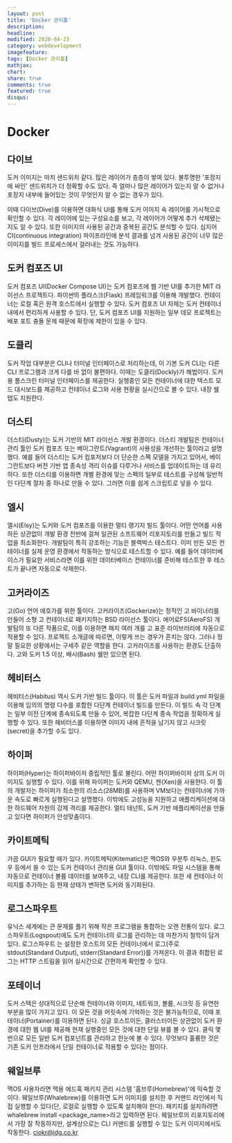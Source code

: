 ```yaml
---
layout: post
title: 'Docker 관리툴'
description:
headline:
modified: 2020-04-23
category: webdevelopment
imagefeature:
tags: [Docker 관리툴]
mathjax:
chart:
share: true
comments: true
featured: true
disqus:
---
```


# Docker

## 다이브

도커 이미지는 마치 샌드위치 같다. 많은 레이어가 층층이 쌓여 있다. 불투명한 '포장지에 싸인' 샌드위치가 더 정확할 수도 있다. 즉 얼마나 많은 레이어가 있는지 알 수 없거나 포장지 내부에 들어있는 것이 무엇인지 알 수 없는 경우가 있다.

이때 다이브(Dive)를 이용하면 대화식 UI를 통해 도커 이미지 속 레이어를 가시적으로 확인할 수 있다. 각 레이어에 있는 구성요소를 보고, 각 레이어가 어떻게 추가 삭제됐는지도 알 수 있다. 또한 이미지의 사용된 공간과 중복된 공간도 분석할 수 있다. 심지어 CI(continuous integration) 파이프라인에 분석 결과를 넘겨 사용된 공간이 너무 많은 이미지를 빌드 프로세스에서 걸러내는 것도 가능하다.

## 도커 컴포즈 UI

도커 컴포즈 UI(Docker Compose UI)는 도커 컴포즈에 웹 기반 UI를 추가한 MIT 라이선스 프로젝트다. 파이썬의 플라스크(Flask) 프레임워크를 이용해 개발했다. 컨테이너는 로컬 혹은 원격 호스트에서 실행할 수 있다. 도커 컴포즈 UI 자체는 도커 컨테이너 내에서 편리하게 사용할 수 있다. 단, 도커 컴포즈 UI를 지원하는 일부 데모 프로젝트는 배포 포트 충돌 문제 때문에 확장에 제한이 있을 수 있다.

## 도클리

도커 작업 대부분은 CLI나 터미널 인터페이스로 처리하는데, 이 기본 도커 CLI는 다른 CLI 프로그램과 크게 다를 바 없이 불편하다. 이때는 도클리(Dockly)가 해법이다. 도커용 풀스크린 터미널 인터페이스를 제공한다. 실행중인 모든 컨테이너에 대한 텍스트 모드 대시보드를 제공하고 컨테이너 로그와 사용 현황을 실시간으로 볼 수 있다. 내장 쉘 탭도 지원한다.

## 더스티

더스티(Dusty)는 도커 기반의 MIT 라이선스 개발 환경이다. 더스티 개발팀은 컨테이너 관리 툴인 도커 컴포즈 또는 베이그란트(Vagrant)의 사용성을 개선하는 툴이라고 설명했다. 예를 들어 더스티는 도커 컴포저보다 더 단순한 스펙 모델을 가지고 있어서, 베이그란트보다 버전 기반 앱 종속성 격리 이슈를 다루거나 서비스를 업데이트하는 데 유리하다. 또한 더스티를 이용하면 개별 환경에 맞는 스펙의 일부로 테스트를 구성해 일반적인 다단계 절차 중 하나로 만들 수 있다. 그러면 이를 쉽게 스크립트로 넣을 수 있다.

## 엘시

엘시(Elsy)는 도커와 도커 컴포즈를 이용한 멀티 랭기지 빌드 툴이다. 어떤 언어를 사용하든 상관없이 개발 환경 전반에 걸쳐 일관된 소프트웨어 리포지토리를 만들고 빌드 작업을 최소화한다. 개발팀이 특히 강조하는 기능은 블랙박스 테스트다. 이미 만든 모든 컨테이너를 실제 운영 환경에서 작동하는 방식으로 테스트할 수 있다. 예를 들어 데이터베이스가 필요한 서비스라면 이를 위한 데이터베이스 컨테이너를 준비해 테스트한 후 테스트가 끝나면 자동으로 삭제한다.

## 고커라이즈

고(Go) 언어 애호가를 위한 툴이다. 고커라이즈(Gockerize)는 정적인 고 바이너리를 만들어 소형 고 컨테이너로 패키지하는 BSD 라이선스 툴이다. 에어로FS(AeroFS) 개발팀의 또 다른 작품으로, 이를 이용하면 패치 여러 개를 고 표준 라이브러리에 자동으로 적용할 수 있다. 프로젝트 소개글에 따르면, 이렇게 쓰는 경우가 흔치는 않다. 그러나 정말 필요한 상황에서는 구세주 같은 역할을 한다. 고커라이즈를 사용하는 환경도 단출하다. 고와 도커 1.5 이상, 배시(Bash) 쉘만 있으면 된다.

## 헤비터스

헤비터스(Habitus) 역시 도커 기반 빌드 툴이다. 이 툴은 도커 파일과 build.yml 파일을 이용해 임의의 명령 다수를 포함한 다단계 컨테이너 빌드를 만든다. 이 빌드 속 각 단계는 일부 이전 단계에 종속되도록 만들 수 있어, 복잡한 다단계 종속 작업을 정확하게 실행할 수 있다. 또한 헤비터스를 이용하면 이미지 내에 흔적을 남기지 않고 시크릿(secret)을 추가할 수도 있다.

## 하이퍼

하이퍼(Hyper)는 하이퍼바이저 중립적인 툴로 불린다. 어떤 하이퍼바이저 상의 도커 이미지도 실행할 수 있다. 이를 위해 파이퍼는 도커와 QEMU, 젠(Xen)을 사용한다. 이 툴의 개발자는 하이퍼가 최소한의 리소스(28MB)를 사용하며 VM보다는 컨테이너에 가까운 속도로 빠르게 실행된다고 설명했다. 이밖에도 고성능을 지원하고 애플리케이션에 대한 하드웨어 차원의 강제 격리를 제공한다. 멀티 테넌트, 도커 기반 애플리케이션을 만들고 있다면 하이퍼가 안성맞춤이다.

## 카이트메틱

가끔 GUI가 필요할 때가 있다. 카이트메틱(Kitematic)은 맥OS와 우분투 리눅스, 윈도우 등에서 쓸 수 있는 도커 컨테이너 관리용 GUI 툴이다. 이밖에도 파일 시스템을 통해 자동으로 컨테이너 볼륨 데이터를 보여주고, 내장 CLI를 제공한다. 또한 새 컨테이너 이미지를 추가하는 등 현재 상태가 변하면 도커와 동기화된다.

## 로그스파우트

유닉스 세계에는 큰 문제를 풀기 위해 작은 프로그램을 통합하는 오랜 전통이 있다. 로그스파우트(Logspout)에도 도커 컨테이너의 로그를 관리하는 데 마찬가지 철학이 담겨 있다. 로그스파우트
는 설정한 호스트의 모든 컨테이너에서 로그(주로 stdout(Standard Output), stderr(Standard Error))를 가져온다. 이 결과 취합된 로그는 HTTP 스트림을 읽어 실시간으로 간편하게 확인할 수 있다.

## 포테이너

도커 스택은 상대적으로 단순해 컨테이너와 이미지, 네트워크, 볼륨, 시크릿 등 유연한 부분을 많이 가지고 있다. 이 모든 것을 머릿속에 기억하는 것은 불가능하므로, 이때 포테이너(Portainer)를 이용하면 된다. 싱글 호스트이든, 클러스터이든 상관없이 도커 환경에 대한 웹 UI를 제공해 현재 실행중인 모든 것에 대한 단일 뷰를 볼 수 있다. 클릭 몇 번으로 모든 일반 도커 컴포넌트를 관리하고 한눈에 볼 수 있다. 무엇보다 훌륭한 것은 기존 도커 인프라에서 단일 컨테이너로 적용할 수 있다는 점이다.

## 웨일브루

맥OS 사용자라면 맥용 에드훅 패키지 관리 시스템 '홈브루(Homebrew)'에 익숙할 것이다. 웨일브루(Whalebrew)를 이용하면 도커 이미지를 설치한 후 커맨드 라인에서 직접 실행할 수 있다(단, 로컬로 실행할 수 있도록 설치해야 한다). 패키지를 설치하려면 whalebrew install <package_name>라고 입력하면 된다. 웨일브루의 리포지토리에서 가장 잘 작동하지만, 설계상으로는 CLI 커맨드를 실행할 수 있는 도커 이미지에서도 작동한다. ciokr@idg.co.kr
